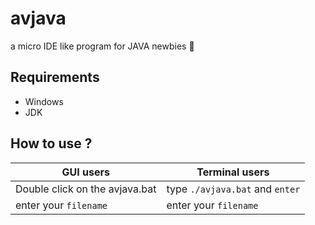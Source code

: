 # avjava
a micro IDE like program for JAVA newbies :cowboy_hat_face:

## Requirements
- Windows
- JDK

## How to use ?
GUI users | Terminal users
----------| -------------
Double click on the avjava.bat | type `./avjava.bat` and `enter`
enter your `filename` | enter your `filename`
